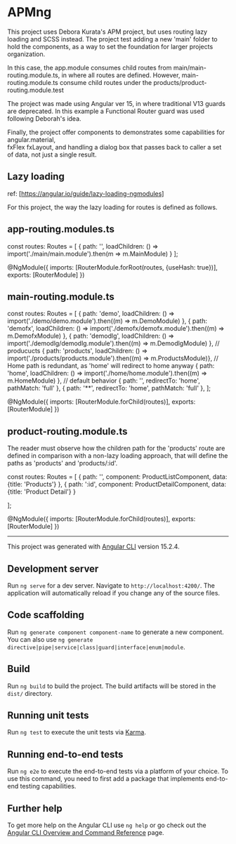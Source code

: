 # APMng

This project uses Debora Kurata's APM project, but uses routing lazy loading and SCSS instead.
The project test adding a new 'main' folder to hold the components, as a way to set the
foundation for larger projects organization.

In this case, the app.module consumes child routes from main/main-routing.module.ts, in where all routes
are defined. However, main-routing.module.ts consume child routes under the products/product-routing.module.test

The project was made using Angular ver 15, in where traditional V13 guards are deprecated. In this example
a Functional Router guard was used following Deborah's idea.

Finally, the project offer components to demonstrates some capabilities for angular.material,  
fxFlex fxLayout, and handling a dialog box that passes back to caller a set of data, not just a single result.

## Lazy loading

ref: [https://angular.io/guide/lazy-loading-ngmodules]

For this project, the way the lazy loading for routes is defined as follows.

app-routing.modules.ts 
----------------------
const routes: Routes = [
  { path: '', loadChildren: () => import('./main/main.module').then(m => m.MainModule) }
];

@NgModule({
  imports: [RouterModule.forRoot(routes, {useHash: true})],
  exports: [RouterModule]
})


main-routing.module.ts
-------------------------
const routes: Routes = [
  { path: 'demo', loadChildren: () => import('./demo/demo.module').then((m) => m.DemoModule) },
  { path: 'demofx', loadChildren: () => import('./demofx/demofx.module').then((m) => m.DemofxModule) },
  { path: 'demodlg', loadChildren: () => import('./demodlg/demodlg.module').then((m) => m.DemodlgModule) },
  // producucts
  { path: 'products', loadChildren: () => import('./products/products.module').then((m) => m.ProductsModule)},
  // Home path is redundant, as 'home' will redirect to home anyway
  { path: 'home', loadChildren: () => import('./home/home.module').then((m) => m.HomeModule) },
  // default behavior
  { path: '', redirectTo: 'home', pathMatch: 'full' },
  { path: '**', redirectTo: 'home', pathMatch: 'full' },
];

@NgModule({
  imports: [RouterModule.forChild(routes)],
  exports: [RouterModule]
})

product-routing.module.ts  
--------------------------
The reader must observe how the children path for the 'products' route are defined in comparison with a non-lazy loading approach, that will define the paths as 'products' and 'products/:id'.

const routes: Routes = [
  { path: '', component: ProductListComponent,  data: {title: 'Products'} },
  { path: ':id', component: ProductDetailComponent,  data: {title: 'Product Detail'} }

];

@NgModule({
  imports: [RouterModule.forChild(routes)],
  exports: [RouterModule]
})

--------------------------------------------------------------------------
This project was generated with [Angular CLI](https://github.com/angular/angular-cli) version 15.2.4.

## Development server

Run `ng serve` for a dev server. Navigate to `http://localhost:4200/`. The application will automatically reload if you change any of the source files.

## Code scaffolding

Run `ng generate component component-name` to generate a new component. You can also use `ng generate directive|pipe|service|class|guard|interface|enum|module`.

## Build

Run `ng build` to build the project. The build artifacts will be stored in the `dist/` directory.

## Running unit tests

Run `ng test` to execute the unit tests via [Karma](https://karma-runner.github.io).

## Running end-to-end tests

Run `ng e2e` to execute the end-to-end tests via a platform of your choice. To use this command, you need to first add a package that implements end-to-end testing capabilities.

## Further help

To get more help on the Angular CLI use `ng help` or go check out the [Angular CLI Overview and Command Reference](https://angular.io/cli) page.
